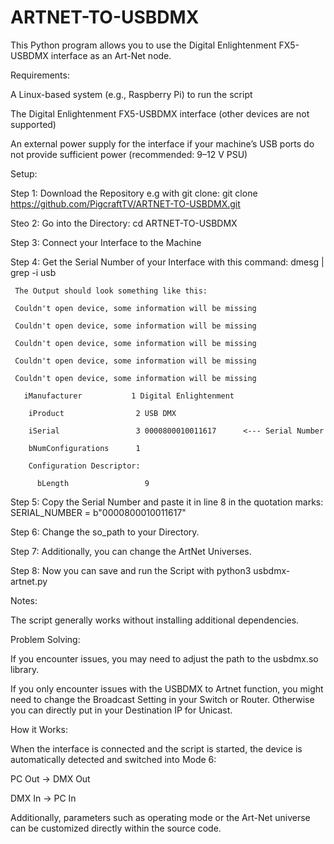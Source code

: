 # ARTNET-TO-USBDMX
This Python program allows you to use the Digital Enlightenment FX5-USBDMX interface as an Art-Net node.

Requirements:

A Linux-based system (e.g., Raspberry Pi) to run the script

The Digital Enlightenment FX5-USBDMX interface (other devices are not supported)

An external power supply for the interface if your machine’s USB ports do not provide sufficient power
(recommended: 9–12 V PSU)

Setup:

Step 1: Download the Repository e.g with git clone: git clone https://github.com/PigcraftTV/ARTNET-TO-USBDMX.git

Steo 2: Go into the Directory: cd ARTNET-TO-USBDMX

Step 3: Connect your Interface to the Machine

Step 4: Get the Serial Number of your Interface with this command: dmesg | grep -i usb

     The Output should look something like this:
     
     Couldn't open device, some information will be missing
     
     Couldn't open device, some information will be missing
     
     Couldn't open device, some information will be missing
     
     Couldn't open device, some information will be missing
     
     Couldn't open device, some information will be missing
     
       iManufacturer           1 Digital Enlightenment
       
        iProduct                2 USB DMX
        
        iSerial                 3 0000800010011617      <--- Serial Number
        
        bNumConfigurations      1
        
        Configuration Descriptor:
        
          bLength                 9
          
Step 5: Copy the Serial Number and paste it in line 8 in the quotation marks: SERIAL_NUMBER = b"0000800010011617"

Step 6: Change the so_path to your Directory.

Step 7: Additionally, you can change the ArtNet Universes.

Step 8: Now you can save and run the Script with python3 usbdmx-artnet.py





Notes:

The script generally works without installing additional dependencies.

Problem Solving:

If you encounter issues, you may need to adjust the path to the usbdmx.so library.

If you only encounter issues with the USBDMX to Artnet function, you might need to change the Broadcast Setting in your Switch or Router. Otherwise you can directly put in your Destination IP for Unicast.

How it Works:

When the interface is connected and the script is started, the device is automatically detected and switched into Mode 6:

PC Out → DMX Out

DMX In → PC In

Additionally, parameters such as operating mode or the Art-Net universe can be customized directly within the source code.

